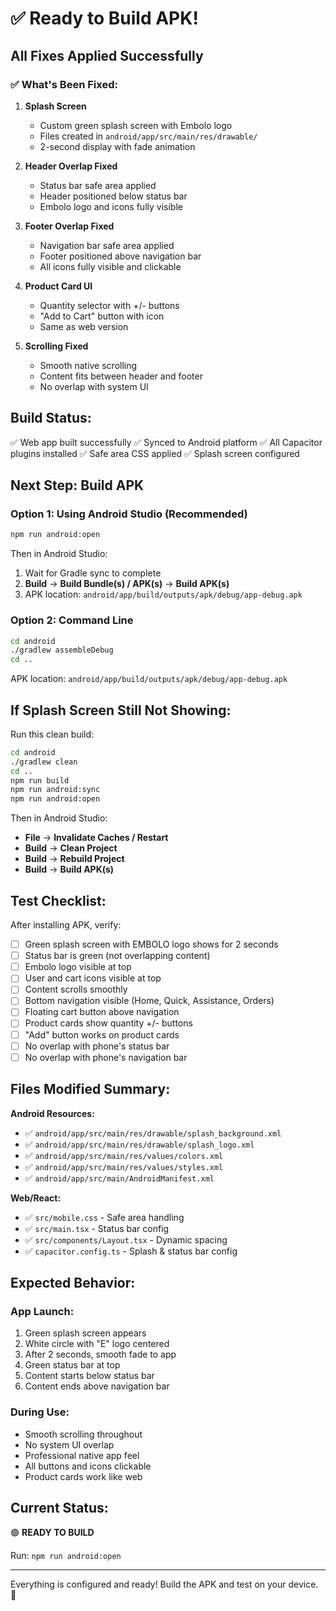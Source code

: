 # ✅ Ready to Build APK!

## All Fixes Applied Successfully

### ✅ What's Been Fixed:

1. **Splash Screen** 
   - Custom green splash screen with Embolo logo
   - Files created in `android/app/src/main/res/drawable/`
   - 2-second display with fade animation

2. **Header Overlap Fixed**
   - Status bar safe area applied
   - Header positioned below status bar
   - Embolo logo and icons fully visible

3. **Footer Overlap Fixed**
   - Navigation bar safe area applied
   - Footer positioned above navigation bar
   - All icons fully visible and clickable

4. **Product Card UI**
   - Quantity selector with +/- buttons
   - "Add to Cart" button with icon
   - Same as web version

5. **Scrolling Fixed**
   - Smooth native scrolling
   - Content fits between header and footer
   - No overlap with system UI

## Build Status:
✅ Web app built successfully
✅ Synced to Android platform
✅ All Capacitor plugins installed
✅ Safe area CSS applied
✅ Splash screen configured

## Next Step: Build APK

### Option 1: Using Android Studio (Recommended)
```bash
npm run android:open
```

Then in Android Studio:
1. Wait for Gradle sync to complete
2. **Build** → **Build Bundle(s) / APK(s)** → **Build APK(s)**
3. APK location: `android/app/build/outputs/apk/debug/app-debug.apk`

### Option 2: Command Line
```bash
cd android
./gradlew assembleDebug
cd ..
```

APK location: `android/app/build/outputs/apk/debug/app-debug.apk`

## If Splash Screen Still Not Showing:

Run this clean build:
```bash
cd android
./gradlew clean
cd ..
npm run build
npm run android:sync
npm run android:open
```

Then in Android Studio:
- **File** → **Invalidate Caches / Restart**
- **Build** → **Clean Project**
- **Build** → **Rebuild Project**
- **Build** → **Build APK(s)**

## Test Checklist:

After installing APK, verify:
- [ ] Green splash screen with EMBOLO logo shows for 2 seconds
- [ ] Status bar is green (not overlapping content)
- [ ] Embolo logo visible at top
- [ ] User and cart icons visible at top
- [ ] Content scrolls smoothly
- [ ] Bottom navigation visible (Home, Quick, Assistance, Orders)
- [ ] Floating cart button above navigation
- [ ] Product cards show quantity +/- buttons
- [ ] "Add" button works on product cards
- [ ] No overlap with phone's status bar
- [ ] No overlap with phone's navigation bar

## Files Modified Summary:

**Android Resources:**
- ✅ `android/app/src/main/res/drawable/splash_background.xml`
- ✅ `android/app/src/main/res/drawable/splash_logo.xml`
- ✅ `android/app/src/main/res/values/colors.xml`
- ✅ `android/app/src/main/res/values/styles.xml`
- ✅ `android/app/src/main/AndroidManifest.xml`

**Web/React:**
- ✅ `src/mobile.css` - Safe area handling
- ✅ `src/main.tsx` - Status bar config
- ✅ `src/components/Layout.tsx` - Dynamic spacing
- ✅ `capacitor.config.ts` - Splash & status bar config

## Expected Behavior:

### App Launch:
1. Green splash screen appears
2. White circle with "E" logo centered
3. After 2 seconds, smooth fade to app
4. Green status bar at top
5. Content starts below status bar
6. Content ends above navigation bar

### During Use:
- Smooth scrolling throughout
- No system UI overlap
- Professional native app feel
- All buttons and icons clickable
- Product cards work like web

## Current Status:
🟢 **READY TO BUILD**

Run: `npm run android:open`

---

Everything is configured and ready! Build the APK and test on your device. 🚀

